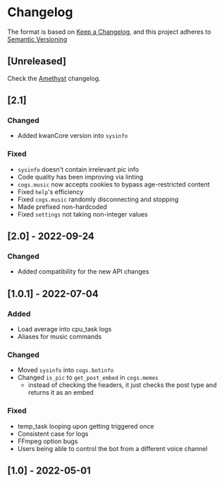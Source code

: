 # Changelog

The format is based on [Keep a Changelog](https://keepachangelog.com/en/1.0.0/),
and this project adheres to [Semantic Versioning](https://semver.org/spec/v2.0.0.html)

## [Unreleased]
Check the [Amethyst](https://github.com/dopebnan/kwancore/blob/amethyst/changelog.md) changelog.

## [2.1]
### Changed
- Added kwanCore version into `sysinfo`

### Fixed
- `sysinfo` doesn't contain irrelevant pic info
- Code quality has been improving via linting
- `cogs.music` now accepts cookies to bypass age-restricted content
- Fixed `help`'s efficiency 
- Fixed `cogs.music` randomly disconnecting and stopping
- Made prefixed non-hardcoded
- Fixed `settings` not taking non-integer values

## [2.0] - 2022-09-24
### Changed
- Added compatibility for the new API changes

## [1.0.1] - 2022-07-04
### Added
- Load average into cpu_task logs
- Aliases for music commands

### Changed
- Moved `sysinfo` into `cogs.botinfo`
- Changed `is_pic` to `get_post_embed` in `cogs.memes`
  - instead of checking the headers, it just checks the post type and returns it as an embed

### Fixed
- temp_task looping upon getting triggered once
- Consistent case for logs
- FFmpeg option bugs
- Users being able to control the bot from a different voice channel

## [1.0] - 2022-05-01
